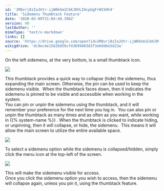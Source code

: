 ```yaml
---
id: '1MQvrj8zIaJUtr-ijW0khm1CkKJ0VLIHcpUgFrWISHh4'
title: 'Sidemenu Thumbtack Feature'
date: '2020-03-09T21:04:49.396Z'
version: 40
lastAuthor: ''
mimeType: 'text/x-markdown'
links: []
source: 'https://drive.google.com/open?id=1MQvrj8zIaJUtr-ijW0khm1CkKJ0VLIHcpUgFrWISHh4'
wikigdrive: 'dc9ec4e15828d59cf43699483d3f3e6ddbe5d23a'
---
```

On the left sidemenu, at the very bottom, is a small thumbtack icon.

![](../sidemenu-thumbtack-feature.assets/d7bda7809a374b32cb5edc6f22534c3a.png)

This thumbtack provides a quick way to collapse (hide) the sidemenu, thus expanding the main screen. Otherwise, the pin can be used to keep the sidemenu visible.  When the thumbtack faces down, then it indicates the sidemenu is pinned to be visible and accessible when working in the system.  
You can pin or unpin the sidemenu using the thumbtack, and it will remember your preference for the next time you log in.  You can also pin or unpin the thumbtack as many times and as often as you want, while working in {{% system-name %}} .
When the thumbtack is clicked to indicate hiding, or unpinning, then it will collapse, or hide, the sidemenu.  This means it will allow the main screen to utilize the entire available space.

![](../sidemenu-thumbtack-feature.assets/4d67f7514067a3409f619952317c6d43.png)

To select a sidemenu option while the sidemenu is collapsed/hidden, simply click the menu icon at the top-left of the screen.   

![](../sidemenu-thumbtack-feature.assets/444bfeb3fab107bf90cadc2efa0da94f.png)

This will make the sidemenu visible for access.  
Once you click the sidemenu option you wish to access, then the sidemenu will collapse again, unless you pin it, using the thumbtack feature.

